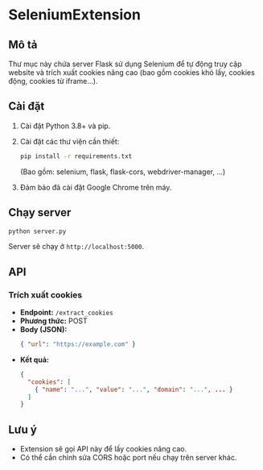 # SeleniumExtension

## Mô tả
Thư mục này chứa server Flask sử dụng Selenium để tự động truy cập website và trích xuất cookies nâng cao (bao gồm cookies khó lấy, cookies động, cookies từ iframe...).

## Cài đặt

1. Cài đặt Python 3.8+ và pip.
2. Cài đặt các thư viện cần thiết:
   ```bash
   pip install -r requirements.txt
   ```
   (Bao gồm: selenium, flask, flask-cors, webdriver-manager, ...)

3. Đảm bảo đã cài đặt Google Chrome trên máy.

## Chạy server

```bash
python server.py
```

Server sẽ chạy ở `http://localhost:5000`.

## API

### Trích xuất cookies

- **Endpoint:** `/extract_cookies`
- **Phương thức:** POST
- **Body (JSON):**
  ```json
  { "url": "https://example.com" }
  ```
- **Kết quả:**
  ```json
  {
    "cookies": [
      { "name": "...", "value": "...", "domain": "...", ... }
    ]
  }
  ```

## Lưu ý

- Extension sẽ gọi API này để lấy cookies nâng cao.
- Có thể cần chỉnh sửa CORS hoặc port nếu chạy trên server khác.